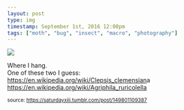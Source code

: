 ```yaml
---
layout: post
type: img
timestamp: September 1st, 2016 12:00pm
tags: ["moth", "bug", "insect", "macro", "photography"]
---
```

<img src="https://saturdayxiii.github.io/media/149801109387.jpg"/>

Where I hang.
<br/>
One of these two I guess: 
<a href="https://en.wikipedia.org/wiki/Clepsis_clemensiana" target="_blank">https://en.wikipedia.org/wiki/Clepsis_clemensian</a>a 
<a href="https://en.wikipedia.org/wiki/Agriphila_ruricolella" target="_blank">https://en.wikipedia.org/wiki/Agriphila_ruricolella</a><br/>
 
  
<small>source: https://saturdayxiii.tumblr.com/post/149801109387</small>